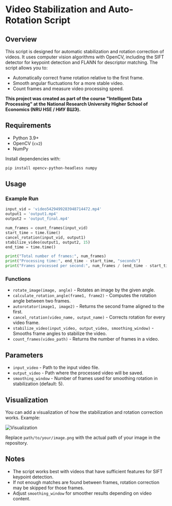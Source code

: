 # Video Stabilization and Auto-Rotation Script

## Overview
This script is designed for automatic stabilization and rotation correction of videos. It uses computer vision algorithms with OpenCV, including the SIFT detector for keypoint detection and FLANN for descriptor matching. The script allows you to:

- Automatically correct frame rotation relative to the first frame.
- Smooth angular fluctuations for a more stable video.
- Count frames and measure video processing speed.

**This project was created as part of the course "Intelligent Data Processing" at the National Research University Higher School of Economics (NRU HSE / НИУ ВШЭ).**

## Requirements
- Python 3.9+
- OpenCV (`cv2`)
- NumPy

Install dependencies with:
```bash
pip install opencv-python-headless numpy
```

## Usage

### Example Run
```python
input_vid = 'video5429499283948714472.mp4'
output1 = 'output1.mp4'
output2 = 'output_final.mp4'

num_frames = count_frames(input_vid)
start_time = time.time()
cancel_rotation(input_vid, output1)
stabilize_video(output1, output2, 15)
end_time = time.time()

print("Total number of frames:", num_frames)
print("Processing time:", end_time - start_time, "seconds")
print("Frames processed per second:", num_frames / (end_time - start_time))
```

### Functions
- `rotate_image(image, angle)` - Rotates an image by the given angle.
- `calculate_rotation_angle(frame1, frame2)` - Computes the rotation angle between two frames.
- `autorotator(image1, image2)` - Returns the second frame aligned to the first.
- `cancel_rotation(video_name, output_name)` - Corrects rotation for every video frame.
- `stabilize_video(input_video, output_video, smoothing_window)` - Smooths frame angles to stabilize the video.
- `count_frames(video_path)` - Returns the number of frames in a video.

## Parameters
- `input_video` - Path to the input video file.
- `output_video` - Path where the processed video will be saved.
- `smoothing_window` - Number of frames used for smoothing rotation in stabilization (default: 5).

## Visualization
You can add a visualization of how the stabilization and rotation correction works. Example:

![Visualization](path/to/your/image.png)

Replace `path/to/your/image.png` with the actual path of your image in the repository.

## Notes
- The script works best with videos that have sufficient features for SIFT keypoint detection.
- If not enough matches are found between frames, rotation correction may be skipped for those frames.
- Adjust `smoothing_window` for smoother results depending on video content.

